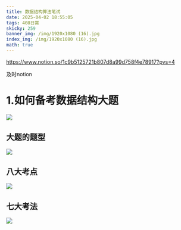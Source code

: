 ```yaml
---
title: 数据结构算法笔试
date: 2025-04-02 18:55:05
tags: 408日常
skicky: 259
banner_img: /img/1920x1080 (16).jpg
index_img: /img/1920x1080 (16).jpg
math: true
---
```


https://www.notion.so/1c9b5125721b807d8a99d758f4e78917?pvs=4

及时notion

# 1.如何备考数据结构大题

![](/img/205513.jpg)

## 大题的题型

![](/img/205610.jpg)

## 八大考点

![](/img/05710.jpg)

## 七大考法

![](/img/205729.jpg)